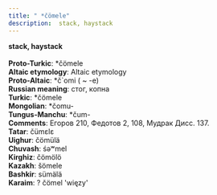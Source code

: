 ```yaml
---
title: " *čömele"
description:  stack, haystack
---
```

<p data-pagefind-weight="0.5">
<strong> stack, haystack</strong><br><br>
<strong>Proto-Turkic</strong>:  *čömele<br>
<strong>Altaic etymology</strong>:  Altaic etymology<br>
<strong> Proto-Altaic</strong>:  *č`omi ( ~ -e)<br>
<strong>Russian meaning</strong>:  стог, копна<br>
<strong>Turkic</strong>:  *čömele<br>
<strong>Mongolian</strong>:  *čomu-<br>
<strong>Tungus-Manchu</strong>:  *čum-<br>
<strong>Comments</strong>:  Егоров 210, Федотов 2, 108, Мудрак Дисс. 137.<br>
<strong>Tatar</strong>:  čümɛlɛ<br>
<strong>Uighur</strong>:  čömülä<br>
<strong>Chuvash</strong>:  śǝʷmel<br>
<strong>Kirghiz</strong>:  čömölö<br>
<strong>Kazakh</strong>:  šömele<br>
<strong>Bashkir</strong>:  sümälä<br>
<strong>Karaim</strong>:  ? čömel 'więzy'<br>

</p>
